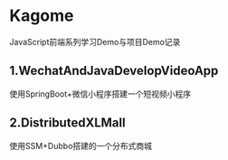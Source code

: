 # Kagome
JavaScript前端系列学习Demo与项目Demo记录


## 1.WechatAndJavaDevelopVideoApp
使用SpringBoot+微信小程序搭建一个短视频小程序


## 2.DistributedXLMall
使用SSM+Dubbo搭建的一个分布式商城